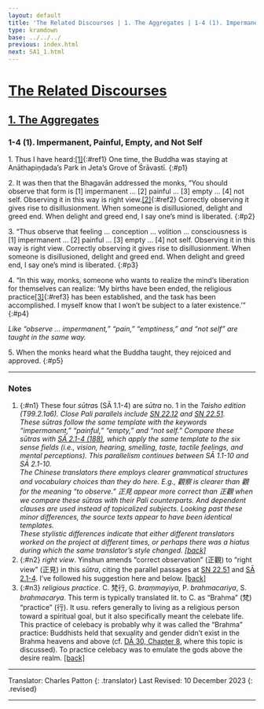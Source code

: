 ```yaml
---
layout: default
title: 'The Related Discourses | 1. The Aggregates | 1-4 (1). Impermanent, Painful, Empty, and Not Self'
type: kramdown
base: ../../../
previous: index.html
next: SA1_1.html
---
```


# [The Related Discourses](../index.html)
## [1. The Aggregates](index.html)
### 1-4 (1). Impermanent, Painful, Empty, and Not Self

1\. Thus I have heard:[\[1\]](#n1){:#ref1} One time, the Buddha was staying at Anāthapiṇḍada’s Park in Jeta’s Grove of Śrāvastī.
{:#p1}

2\. It was then that the Bhagavān addressed the monks, “You should observe that form is [1] impermanent … [2] painful … [3] empty … [4] not self. Observing it in this way is right view.[\[2\]](#n2){:#ref2} Correctly observing it gives rise to disillusionment. When someone is disillusioned, delight and greed end. When delight and greed end, I say one’s mind is liberated.
{:#p2}

3\. “Thus observe that feeling … conception … volition … consciousness is [1] impermanent … [2] painful … [3] empty … [4] not self. Observing it in this way is right view. Correctly observing it gives rise to disillusionment. When someone is disillusioned, delight and greed end. When delight and greed end, I say one’s mind is liberated.
{:#p3}

4\. “In this way, monks, someone who wants to realize the mind’s liberation for themselves can realize: ‘My births have been ended, the religious practice[\[3\]](#n3){:#ref3} has been established, and the task has been accomplished. I myself know that I won’t be subject to a later existence.’”
{:#p4}

<em>Like “observe … impermanent,” “pain,” “emptiness,” and “not self” are taught in the same way.</em>

5\. When the monks heard what the Buddha taught, they rejoiced and approved.
{:#p5}

---

### Notes

1. {:#n1} These four <em>sūtra</em>s (SĀ 1.1-4) are  <em>sūtra</em> no. 1 in the <cite>Taisho</em> edition (T99.2.1a6). Close Pali parallels include <a href="https://suttacentral.net/sn22.12" target="_blank">SN 22.12</a> and <a href="https://suttacentral.net/sn22.51" target="_blank">SN 22.51</a>.<br/>
These <em>sūtra</em>s follow the same template with the keywords “impermanent,” “painful,” “empty,” and “not self.” Compare these <em>sūtra</em>s with <a href="../02/SA2_1.html" target="_blank">SĀ 2.1-4 (188)</a>, which apply the same template to the six sense fields (i.e., vision, hearing, smelling, taste, tactile feelings, and mental perceptions). This parallelism continues between SĀ 1.1-10 and SĀ 2.1-10.<br/>
The Chinese translators there employs clearer grammatical structures and vocabulary choices than they do here. E.g., 觀察 is clearer than 觀 for the meaning “to observe.” 正見 appear more correct than 正觀 when we compare these <em>sūtra</em>s with their Pali counterparts. And dependent clauses are used instead of topicalized subjects. Looking past these minor differences, the source texts appear to have been identical templates.<br/>
These stylistic differences indicate that either different translators worked on the project at different times, or perhaps there was a hiatus during which the same translator’s style changed. [\[back\]](#ref1)
2. {:#n2} <em>right view</em>. Yinshun amends “correct observation” (正觀) to “right view” (正見) in this <em>sūtra</em>, citing the parallel passages at <a href="https://suttacentral.net/sn22.51" target="_blank">SN 22.51</a> and <a href="../02/SA2_1-4.html" target="_blank">SĀ 2.1-4</a>. I’ve followed his suggestion here and below. [\[back\]](#ref2)
3. {:#n3} <em>religious practice</em>. C. 梵行, G. <em>braṃmayiya</em>, P. <em>brahmacariya</em>, S. <em>brahmacarya</em>. This term is typically translated lit. to C. as “Brahma” (梵) “practice” (行). It usu. refers generally to living as a religious person toward a spiritual goal, but it also specifically meant the celebate life. This practice of celebacy is probably why it was called the “Brahma” practice: Buddhists held that sexuality and gender didn’t exist in the Brahma heavens and above (cf. <a href="../../dirgha/DA_30-8.html#p66" target="_blank">DĀ 30, Chapter 8</a>, where this topic is discussed). To practice celebacy was to emulate the gods above the desire realm. [\[back\]](#ref3)

---

Translator: Charles Patton
{: .translator}
Last Revised: 10 December 2023
{: .revised}

---